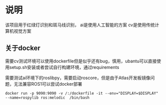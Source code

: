 <!--
 * @Author: Ashington ashington258@proton.me
 * @Date: 2024-06-10 20:31:34
 * @LastEditors: Ashington ashington258@proton.me
 * @LastEditTime: 2024-06-10 22:17:23
 * @FilePath: \zebra_redlight_detection\README.md
 * @Description: 请填写简介
 * 联系方式:921488837@qq.com
 * Copyright (c) 2024 by ${git_name_email}, All Rights Reserved. 
-->
# 说明

该项目用于红绿灯识别和斑马线识别，
ai是使用人工智能的方案
cv是使用传统计算机视觉方案


## 关于docker

需要cv测试环境可以使用dockerfile但是似乎还有bug，慎用，ubantu可以直接使用setup.sh安装或者尝试自行构建环境，通过requirements

需要测试ai环境下的roslibpy，需要启动roscore，但是由于Atlas开发板镜像问题，无法兼容ROS1可以尝试docker部署

`docker run -p 9090:9090 -v /:/dockerfile -it --env="DISPLAY=$DISPLAY"  --name=rospylib ros:melodic  /bin/bash`

